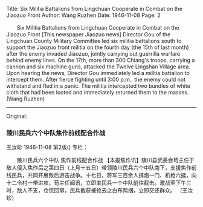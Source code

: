 Title: Six Militia Battalions from Lingchuan Cooperate in Combat on the Jiaozuo Front
Author: Wang Ruzhen
Date: 1946-11-08
Page: 2

　　Six Militia Battalions from Lingchuan
    Cooperate in Combat on the Jiaozuo Front
    [This newspaper Jiaozuo news] Director Gou of the Lingchuan County Military Committee led six militia battalions south to support the Jiaozuo front militia on the fourth day (the 15th of last month) after the enemy invaded Jiaozuo, jointly carrying out guerrilla warfare behind enemy lines. On the 17th, more than 300 Chiang's troops, carrying a cannon and six machine guns, attacked the Twelve Lingshan Village area. Upon hearing the news, Director Gou immediately led a militia battalion to intercept them. After fierce fighting until 3:00 p.m., the enemy could not withstand and fled in a panic. The militia intercepted two bundles of white cloth that had been looted and immediately returned them to the masses.
                (Wang Ruzhen)



<hr /> 

Original: 


### 陵川民兵六个中队焦作前线配合作战
王汝珍
1946-11-08
第2版()
专栏：

　　陵川民兵六个中队
    焦作前线配合作战
    【本报焦作讯】陵川县武委会苟主任于敌人侵入焦作后之第四日（上月十五日）带领陵川民兵六个中队南下，支援焦作前线民兵，共同开展敌后游击战争。十七日，蒋军三百余人携炮一门、机枪六挺，向十二令村一带进攻，苟主任闻讯，立即率民兵一个中队前往截击。激战至下午三时，敌人不支，仓慌回窜，民兵截获被抢去之白布两捆，立即交还群众。
                （王汝珍）
